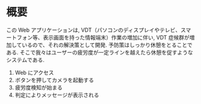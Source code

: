 # 概要

この Web アプリケーションは, VDT（パソコンのディスプレイやテレビ、スマートフォン等、表示画面を持った情報端末）作業の増加に伴い, VDT 症候群が増加しているので、それの解決策として開発.
予防策はしっかり休憩をとることである. そこで我々はユーザーの疲労度が一定ラインを越えたら休憩を促すようなシステムである.

1. Web にアクセス
2. ボタンを押してカメラを起動する
3. 疲労度検知が始まる
4. 判定によりメッセージが表示される
